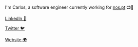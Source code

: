 I'm Carlos, a software engineer currently working for [nos.pt](https://nos.pt) 📺📶

[LinkedIn 💼](https://linkedin.com/in/carlostorrao)

[Twitter 🐦](https://twitter.com/carlostorrao)

[Website 🌍](https://ctorrao.github.io/ctorrao/)
